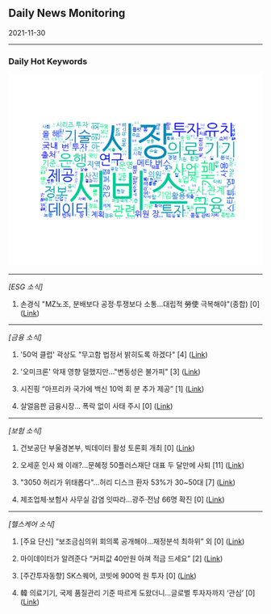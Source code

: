 ## Daily News Monitoring 

2021-11-30 

----------

### Daily Hot Keywords 

![word_cloud](image/2021-11-30_word_cloud.png)

----------

*[ESG 소식]*

1. 손경식 "MZ노조, 분배보다 공정·투쟁보다 소통…대립적 勞使 극복해야"(종합) [0] ([Link](https://news.naver.com/main/read.naver?mode=LSD&mid=sec&sid1=101&oid=003&aid=0010860759))

----------

*[금융 소식]*

1. '50억 클럽' 곽상도 "무고함 법정서 밝히도록 하겠다" [4] ([Link](https://news.naver.com/main/read.naver?mode=LSD&mid=sec&sid1=100&oid=003&aid=0010860781))

2. '오미크론' 악재 영향 덜했지만..."변동성은 불가피" [3] ([Link](https://news.naver.com/main/read.naver?mode=LSD&mid=sec&sid1=101&oid=052&aid=0001671088))

3. 시진핑 “아프리카 국가에 백신 10억 회 분 추가 제공” [1] ([Link](https://news.naver.com/main/read.naver?mode=LSD&mid=sec&sid1=104&oid=056&aid=0011166209))

4. 살얼음판 금융시장… 폭락 없이 사태 주시 [0] ([Link](https://news.naver.com/main/read.naver?mode=LSD&mid=sec&sid1=101&oid=023&aid=0003656264))

----------

*[보험 소식]*

1. 건보공단 부울경본부, 빅데이터 활성 토론회 개최 [0] ([Link](https://news.naver.com/main/read.naver?mode=LSD&mid=sec&sid1=102&oid=123&aid=0002260809))

2. 오세훈 인사 왜 이래?...문혜정 50플러스재단 대표 두 달만에 사퇴 [11] ([Link](https://news.naver.com/main/read.naver?mode=LSD&mid=sec&sid1=102&oid=277&aid=0005007398))

3. "3050 허리가 위태롭다"…허리 디스크 환자 53%가 30~50대 [7] ([Link](https://news.naver.com/main/read.naver?mode=LSD&mid=sec&sid1=103&oid=469&aid=0000643982))

4. 제조업체·보험사 사무실 감염 잇따라…광주·전남 66명 확진 [0] ([Link](https://news.naver.com/main/read.naver?mode=LSD&mid=sec&sid1=102&oid=056&aid=0011166191))

----------

*[헬스케어 소식]*

1. [주요 단신] “보조금심의위 회의록 공개해야…재정분석 최하위” 외 [0] ([Link](https://news.naver.com/main/read.naver?mode=LSD&mid=sec&sid1=102&oid=056&aid=0011166040))

2. 마이데이터가 알려준다 “커피값 40만원 아껴 적금 드세요” [2] ([Link](https://news.naver.com/main/read.naver?mode=LSD&mid=sec&sid1=101&oid=023&aid=0003656237))

3. [주간투자동향] SK스퀘어, 코빗에 900억 원 투자 [0] ([Link](https://news.naver.com/main/read.naver?mode=LSD&mid=sec&sid1=105&oid=020&aid=0003396612))

4. 韓 의료기기, 국제 품질관리 기준 따르게 도왔더니…글로벌 투자자까지 ‘관심’ [0] ([Link](https://news.naver.com/main/read.naver?mode=LSD&mid=sec&sid1=105&oid=366&aid=0000777023))

